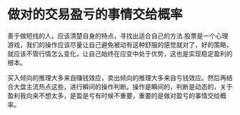 # 做对的交易盈亏的事情交给概率

善于做短线的人，应该清楚自身的特点，寻找出适合自己的方法.股票是一个心理游戏，我们的操作应该尽量让自己避免被动有这种舒服的感觉就对了，好的策略，就应该不管行情怎么变化，让自己始终在应变中处于优势，这也是实现稳定盈利的根本。

买入倾向的推理大多来自赚钱效应，卖出倾向的推理大多来自亏钱效应。然后再结合大盘主流热点这些，进行瞬间的操作判断。操作是瞬间的，判断是动态的，关于盈利我向来不想太多，是盈是亏有时候不重要，重要的是做对盈亏的事情交给概率。